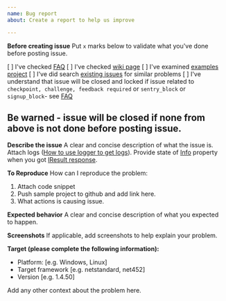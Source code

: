 ```yaml
---
name: Bug report
about: Create a report to help us improve

---
```


**Before creating issue**
Put `x` marks below to validate what you've done before posting issue.
 
[  ] I've checked [FAQ](https://github.com/a-legotin/InstaSharper/wiki/FAQ)
[  ] I've checked [wiki page](https://github.com/a-legotin/InstaSharper/wiki)
[  ] I've examined [examples project](https://github.com/a-legotin/InstaSharper/tree/develop/InstaSharper.Examples)
[  ] I've did search [existing issues](https://github.com/a-legotin/InstaSharper/issues) for similar problems
[  ] I've understand that issue will be closed and locked if issue related to `checkpoint, challenge, feedback required` or `sentry_block` or `signup_block`- see [FAQ](https://github.com/a-legotin/InstaSharper/wiki/FAQ)

## Be warned - issue will be closed if none from above is not done before posting issue.

**Describe the issue**
A clear and concise description of what the issue is.
Attach logs ([How to use logger to get logs](https://github.com/a-legotin/InstaSharper/blob/develop/InstaSharper.Examples/Program.cs)).
 Provide state of [Info](https://github.com/a-legotin/InstaSharper/blob/develop/InstaSharper/Classes/ResultInfo.cs) property when you got [IResult response](https://github.com/a-legotin/InstaSharper/blob/develop/InstaSharper/Classes/Result.cs).

**To Reproduce**
How can I reproduce the problem:
1. Attach code snippet
2. Push sample project to github and add link here.
3. What actions is causing issue.

**Expected behavior**
A clear and concise description of what you expected to happen.

**Screenshots**
If applicable, add screenshots to help explain your problem.

**Target (please complete the following information):**
 - Platform: [e.g. Windows, Linux]
 - Target framework [e.g. netstandard, net452]
 - Version [e.g. 1.4.50]
 
Add any other context about the problem here.
